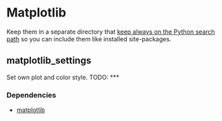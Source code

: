 # Matplotlib

Keep them in a separate directory that [keep always on the Python search path](http://stackoverflow.com/q/17806673/2375855) so you can include them like installed site-packages.

## matplotlib_settings

Set own plot and color style. TODO: ***

### Dependencies
  - [matplotlib](http://http://matplotlib.org/)
